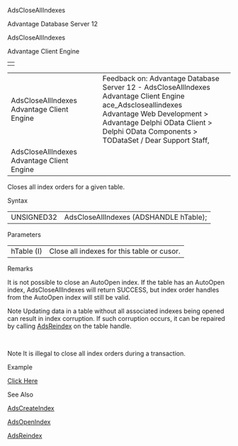 AdsCloseAllIndexes




Advantage Database Server 12  

AdsCloseAllIndexes

Advantage Client Engine

|  |
| --- |
|  |

|  |  |  |  |  |
| --- | --- | --- | --- | --- |
| AdsCloseAllIndexes  Advantage Client Engine |  |  | Feedback on: Advantage Database Server 12 - AdsCloseAllIndexes Advantage Client Engine ace\_Adscloseallindexes Advantage Web Development > Advantage Delphi OData Client > Delphi OData Components > TODataSet / Dear Support Staff, |  |
| AdsCloseAllIndexes  Advantage Client Engine |  |  |  |  |

Closes all index orders for a given table.

Syntax

|  |  |
| --- | --- |
| UNSIGNED32 | AdsCloseAllIndexes (ADSHANDLE hTable); |

Parameters

|  |  |
| --- | --- |
| hTable (I) | Close all indexes for this table or cusor. |

Remarks

It is not possible to close an AutoOpen index. If the table has an AutoOpen index, AdsCloseAllIndexes will return SUCCESS, but index order handles from the AutoOpen index will still be valid.

Note Updating data in a table without all associated indexes being opened can result in index corruption. If such corruption occurs, it can be repaired by calling [AdsReindex](ace_adsreindex.htm) on the table handle.

 

Note It is illegal to close all index orders during a transaction.

Example

[Click Here](ace_examples.htm#adscloseallindexesexample)

See Also

[AdsCreateIndex](ace_adscreateindex.htm)

[AdsOpenIndex](ace_adsopenindex.htm)

[AdsReindex](ace_adsreindex.htm)
